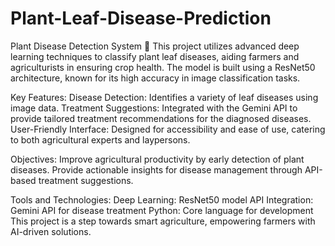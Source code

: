 # Plant-Leaf-Disease-Prediction

Plant Disease Detection System 🌿
This project utilizes advanced deep learning techniques to classify plant leaf diseases, aiding farmers and agriculturists in ensuring crop health. The model is built using a ResNet50 architecture, known for its high accuracy in image classification tasks.

Key Features:
Disease Detection: Identifies a variety of leaf diseases using image data.
Treatment Suggestions: Integrated with the Gemini API to provide tailored treatment recommendations for the diagnosed diseases.
User-Friendly Interface: Designed for accessibility and ease of use, catering to both agricultural experts and laypersons.

Objectives:
Improve agricultural productivity by early detection of plant diseases.
Provide actionable insights for disease management through API-based treatment suggestions.

Tools and Technologies:
Deep Learning: ResNet50 model
API Integration: Gemini API for disease treatment
Python: Core language for development
This project is a step towards smart agriculture, empowering farmers with AI-driven solutions.
